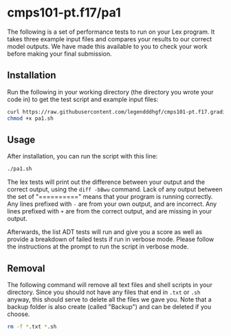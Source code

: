 # cmps101-pt.f17/pa1

The following is a set of performance tests to run on your Lex program. It
takes three example input files and compares your results to our correct model
outputs. We have made this available to you to check your work before making
your final submission.

## Installation

Run the following in your working directory (the directory you wrote your code
in) to get the test script and example input files:

```bash
curl https://raw.githubusercontent.com/legendddhgf/cmps101-pt.f17.grading/master/pa1/pa1.sh > pa1.sh
chmod +x pa1.sh
```

## Usage

After installation, you can run the script with this line:

```bash
./pa1.sh
```

The lex tests will print out the difference between your output and the correct
output, using the `diff -bBwu` command. Lack of any output between the set of
"==========" means that your program is running correctly. Any lines prefixed
with `-` are from your own output, and are incorrect. Any lines prefixed with
`+` are from the correct output, and are missing in your output.

Afterwards, the list ADT tests will run and give you a score as well as provide
a breakdown of failed tests if run in verbose mode. Please follow the
instructions at the prompt to run the script in verbose mode.

## Removal

The following command will remove all text files and shell scripts in your
directory. Since you should not have any files that end in `.txt` or `.sh`
anyway, this should serve to delete all the files we gave you. Note that a
backup folder is also create (called "Backup") and can be deleted if you choose.

```bash
rm -f *.txt *.sh
```
